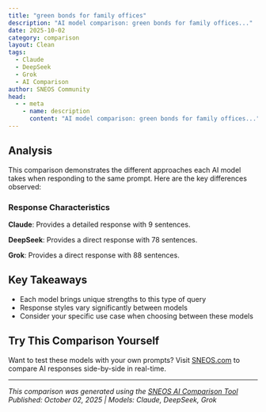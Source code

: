 ```yaml
---
title: "green bonds for family offices"
description: "AI model comparison: green bonds for family offices..."
date: 2025-10-02
category: comparison
layout: Clean
tags:
  - Claude
  - DeepSeek
  - Grok
  - AI Comparison
author: SNEOS Community
head:
  - - meta
    - name: description
      content: "AI model comparison: green bonds for family offices..."
---
```


<ChatComparison
  title="green bonds for family offices"
  prompt="green bonds for family offices"
  :responses='{
    "Claude": "# Green Bonds for Family Offices\n\nGreen bonds represent an increasingly important investment opportunity for family offices, combining impact investing with fixed-income allocation strategies.\n\n## What are Green Bonds?\n\nGreen bonds are debt securities specifically designated to raise money for climate and environmental projects. Proceeds must be used exclusively for projects with environmental benefits, such as:\n\n- Renewable energy infrastructure\n- Energy efficiency improvements\n- Clean transportation\n- Sustainable water management\n- Pollution prevention\n- Climate change adaptation\n\n## Benefits for Family Offices\n\n### **Financial Advantages**\n- **Diversification**: Add environmental exposure to fixed-income portfolios\n- **Competitive yields**: Often comparable to conventional bonds from same issuers\n- **Credit quality**: Available across investment-grade spectrum\n- **Liquidity**: Growing secondary market, especially for larger issues\n\n### **Strategic Alignment**\n- **ESG integration**: Align investments with family values\n- **Impact measurement**: Transparent reporting on environmental outcomes\n- **Next-generation engagement**: Appeal to younger family members\n- **Reputation**: Demonstrate commitment to sustainability\n\n## Market Overview\n\n### **Market Size \u0026 Growth**\n- Global green bond issuance exceeded $500 billion in 2022\n- Cumulative issuance approaching $2 trillion since 2007\n- Projected continued growth of 20-30% annually\n\n### **Issuer Types**\n- **Corporate**: Companies financing green projects\n- **Sovereign**: Government environmental initiatives\n- **Municipal**: Local government green infrastructure\n- **Supranational**: International development banks\n\n## Investment Considerations\n\n### **Due Diligence Factors**\n- **Green credentials**: Verify alignment with recognized standards (Climate Bonds Initiative, ICMA Green Bond Principles)\n- **Use of proceeds**: Clear designation and tracking\n- **Impact reporting**: Regular updates on environmental outcomes\n- **Credit analysis**: Traditional bond fundamental analysis still applies\n\n### **Risks to Monitor**\n- **Greenwashing**: Risk of superficial environmental claims\n- **Concentration risk**: Overexposure to specific sectors or geographies\n- **Regulatory changes**: Evolving standards and definitions\n- **Performance tracking**: Complexity in measuring environmental impact\n\n## Implementation Strategies\n\n### **Direct Investment**\n- Individual bond selection for larger family offices\n- Minimum investments typically $100k-$1M\u002B\n- Greater control over specific projects and impact\n\n### **Fund Approaches**\n- **Green bond mutual funds**: Professional management, diversification\n- **Green bond ETFs**: Lower costs, liquidity, transparency\n- **ESG fixed-income strategies**: Broader sustainable investing approach\n\n### **Portfolio Integration**\n- **Strategic allocation**: 5-20% of fixed-income allocation\n- **Geographic diversification**: Mix of developed and emerging markets\n- **Sector diversification**: Spread across renewable energy, efficiency, transport\n- **Duration matching**: Align with overall portfolio duration targets\n\n## Tax Considerations\n\n### **Municipal Green Bonds**\n- Tax-exempt interest for qualifying US municipal issues\n- Particularly attractive for high-net-worth families\n- State-specific exemptions may apply\n\n### **International Considerations**\n- Withholding tax implications for foreign issues\n- Currency hedging decisions for non-domestic bonds\n- Treaty benefits and tax-efficient structures\n\n## Reporting and Impact Measurement\n\n### **Financial Reporting**\n- Traditional fixed-income metrics (yield, duration, credit quality)\n- Performance attribution vs. conventional bond benchmarks\n- Currency and sector allocation analysis\n\n### **Impact Reporting**\n- Environmental metrics (CO2 avoided, renewable energy generated)\n- Alignment with UN Sustainable Development Goals\n- Third-party verification and certification\n- Integration with family office impact reporting\n\n## Market Trends and Opportunities\n\n### **Emerging Themes**\n- **Transition bonds**: Supporting companies\u0027 shift to sustainability\n- **Blue bonds**: Ocean and water-related environmental projects\n- **Social bonds**: Expanding beyond environmental to social impact\n- **Sustainability-linked bonds**: Performance tied to ESG metrics\n\n### **Technology Integration**\n- Blockchain for transparency and tracking\n- AI for ESG screening and analysis\n- Digital platforms for smaller denomination access\n\n## Recommendations for Family Offices\n\n1. **Start with allocation target**: Determine appropriate percentage of fixed-income portfolio\n2. **Develop investment policy**: Clear guidelines on acceptable green credentials\n3. **Build expertise**: Invest in ESG analysis capabilities or partner with specialists\n4. **Monitor and report**: Establish regular impact and financial reporting processes\n5. **Engage with managers**: Work with investment managers who understand green bond markets\n\nGreen bonds offer family offices an opportunity to generate competitive fixed-income returns while supporting",
    "DeepSeek": "Of course. This is an excellent topic, as green bonds align perfectly with the core motivations of many modern family offices. Here\u2019s a comprehensive breakdown of green bonds for a family office audience, covering the \u0022why,\u0022 the \u0022how,\u0022 the risks, and strategic considerations.\n\n### Executive Summary for the Family Office Principal\n\nGreen bonds are fixed-income instruments specifically designed to raise capital for projects with positive environmental benefits, primarily climate change mitigation and adaptation. For a family office, they represent a powerful tool to **align investment portfolios with environmental values and legacy goals** without necessarily sacrificing financial returns. They offer a tangible way to \u0022see\u0022 the impact of your capital.\n\n---\n\n### Part 1: The \u0022Why\u0022 - The Compelling Case for Family Offices\n\nFamily offices are uniquely positioned to benefit from green bonds for several reasons:\n\n1.  **Values-Aligned Investing \u0026 Legacy Building:** For families who care about their environmental footprint and the world they leave for future generations, green bonds provide a direct and measurable channel to contribute to solutions. This is often termed \u0022**double bottom line**\u0022 investing (financial return \u002B environmental impact).\n\n2.  **Portfolio Diversification:** Green bonds provide exposure to a different set of issuers and projects (e.g., renewable energy infrastructure, clean transportation) that may not be fully represented in a traditional bond portfolio.\n\n3.  **Risk Mitigation (ESG Integration):** Investing in the transition to a low-carbon economy is a form of long-term risk management. It helps future-proof the portfolio against climate-related risks (e.g., stranded assets in fossil fuels, regulatory changes).\n\n4.  **Meeting Demands of Next-Gen:** Younger generations in wealthy families are often highly focused on sustainability. Incorporating green bonds is a concrete way to engage the next generation and demonstrate that the family\u0027s wealth is being managed responsibly.\n\n5.  **Attractive \u0022Use of Proceeds\u0022 Story:** Unlike a vague ESG fund, a green bond finances specific, identifiable projects. A family office can report to its principals: \u0022Our investment helped fund that offshore wind farm or that green building development.\u0022\n\n---\n\n### Part 2: The \u0022How\u0022 - A Practical Guide to Investing\n\nA family office has multiple avenues to gain exposure to green bonds, ranging from simple to sophisticated.\n\n| Method | Description | Pros | Cons | Best For |\n| :--- | :--- | :--- | :--- | :--- |\n| **Direct Purchase** | Buying individual green bonds directly in the primary or secondary market. | - Maximum transparency\u003Cbr\u003E- Direct relationship with issuer\u003Cbr\u003E- Tailored selection | - Requires significant due diligence\u003Cbr\u003E- Lower liquidity for some issues\u003Cbr\u003E- Large ticket sizes for new issues | Large, sophisticated family offices with in-house credit analysis capabilities. |\n| **Green Bond Funds / ETFs** | Investing in a mutual fund or ETF that holds a portfolio of green bonds. | - Instant diversification\u003Cbr\u003E- High liquidity\u003Cbr\u003E- Professional management\u003Cbr\u003E- Lower entry point | - Management fees\u003Cbr\u003E- Less control over specific holdings\u003Cbr\u003E- Impact is diluted across a basket | Most family offices, especially for efficient, core portfolio allocation. |\n| **Separately Managed Accounts (SMAs)** | Hiring a fixed-income manager to run a dedicated green bond portfolio for the family office. | - Customized to family\u0027s specific impact goals\u003Cbr\u003E- Full transparency\u003Cbr\u003E- Can be tailored for tax/income needs | - Higher cost than funds\u003Cbr\u003E- Requires manager due diligence | Families with significant assets (\u003E$50-100M for the sleeve) who want a bespoke solution. |\n\n---\n\n### Part 3: Key Risks and Due Diligence Imperatives (\u0022Greenwashing\u0022)\n\nThe single biggest risk in this space is **greenwashing**\u2014where the environmental benefits of the bond are misrepresented.\n\nA robust due diligence process is non-negotiable. The family office must ask:\n\n1.  **What is the \u0022Green Bond Framework\u0022?** Every credible issuer publishes a framework outlining:\n    *   **Use of Proceeds:** Exactly what project categories are eligible (e.g., solar energy, energy efficiency, sustainable water management).\n    *   **Project Evaluation \u0026 Selection:** Their internal process for choosing projects.\n    *   **Management of Proceeds:** How they track and allocate the funds to the green projects.\n    *   **Reporting:** Their commitment to post-issuance reporting on the environmental impact.\n\n2.  **Is there a Second-Party Opinion (SPO)?** Reputable issuers hire independent firms (like Sustainalytics, Cicero) to review and validate their Green Bond Framework. **Look for this stamp of approval.**\n\n3.  **Review the Impact Reports:** After issuance, does the issuer report back on the actual impact? (e.g., \u0022This bond financed 100 MW of solar capacity, avoiding 50,000 tons of CO2 annually\u0022).\n\n4.  **Credit Analysis is Still Key:** The \u0022green\u0022 label does not change the creditworthiness of the issuer. A green bond from a corporation with a shaky balance sheet is still a risky investment. **The fundamental credit analysis is as important as the environmental assessment.**\n\n---\n\n### Part 4: Strategic Implementation for a Family Office\n\n1.  **Start with a Core-Satellite Approach:**\n    *   **Core:** Use a low-cost green bond ETF or a high-quality sovereign green bond (e.g., from Germany, France, or the EU) as a core holding for the fixed-income sleeve.\n    *   **Satellite:** Allocate a smaller portion to more targeted, higher-impact (and potentially higher-yield) direct investments in municipal green bonds or corporate green bonds from sectors the family is passionate about.\n\n2.  **Define Your \u0022Impact Thesis\u0022:** What environmental issue matters most to the family? Is it renewable energy? Clean water? Sustainable agriculture? Use this to guide security selection or manager mandates.\n\n3.  **Integrate into Reporting:** Don\u0027t just track financial performance. Integrate impact metrics into your regular reporting. Show the family the tons of CO2 avoided, the megawatts of clean energy generated, or the gallons of water saved through their investments.\n\n4.  **Engage with Issuers and Managers:** Use your influence. As a sophisticated investor, you can ask questions during roadshows, demand better impact reporting, and engage with fund managers on their stewardship practices.\n\n### Conclusion\n\nFor family offices, green bonds have evolved from a niche product to a mainstream strategic asset class. They offer a viable and scalable path to **harmonize financial objectives with environmental values.**\n\nThe key to success lies in moving beyond the label and conducting rigorous due diligence to avoid greenwashing. By thoughtfully integrating green bonds into their portfolio\u2014whether through funds, SMAs, or direct holdings\u2014a family office can build a more resilient portfolio while actively funding the transition to a more sustainable economy.\n\n\u003E **Disclaimer:** This information is for educational purposes only and does not constitute financial or investment advice. A family office should consult with its financial, legal, and tax advisors before making any investment decisions.",
    "Grok": "Green bonds are fixed-income financial instruments specifically designed to raise capital for projects that have positive environmental or climate benefits, such as renewable energy, energy efficiency, sustainable infrastructure, or climate change mitigation. For family offices, which are private wealth management advisory firms that serve ultra-high-net-worth individuals or families, green bonds represent an opportunity to align their investment portfolios with environmental, social, and governance (ESG) principles while potentially achieving stable returns.\n\n### Why Green Bonds Appeal to Family Offices\n1. **Alignment with ESG Goals**: Many family offices are increasingly focused on sustainable and impact investing, driven by the values of the family, especially younger generations who prioritize environmental responsibility. Green bonds offer a way to invest in climate-friendly projects while maintaining a commitment to fiduciary duty.\n2. **Stable Returns**: Green bonds are often considered lower-risk investments, as they are typically issued by governments, municipalities, or large corporations with strong credit ratings. They provide predictable income streams through regular interest payments, which can be attractive to family offices seeking portfolio diversification.\n3. **Reputation and Legacy**: Investing in green bonds can enhance a family\u2019s reputation as a socially responsible investor, contributing to a legacy of positive impact.\n4. **Regulatory and Market Trends**: With growing global emphasis on sustainability, governments and institutions are offering incentives for green investments, such as tax benefits or subsidies. Additionally, the green bond market is expanding, providing more opportunities for diversification.\n5. **Risk Mitigation**: Climate change poses systemic risks to traditional investments (e.g., physical risks to real estate or regulatory risks to carbon-intensive industries). Green bonds help mitigate these risks by supporting a transition to a low-carbon economy.\n\n### How Family Offices Can Invest in Green Bonds\n1. **Direct Investments**: Family offices can purchase green bonds directly from issuers, such as governments (e.g., sovereign green bonds from countries like France or India), multilateral institutions (e.g., World Bank or European Investment Bank), or corporations (e.g., Apple or Iberdrola). This approach requires due diligence to ensure the bonds are certified as \u201Cgreen\u201D (e.g., aligned with the Green Bond Principles by the International Capital Market Association).\n2. **Green Bond Funds or ETFs**: For family offices with less expertise in fixed-income markets or those seeking diversification, investing in green bond mutual funds or exchange-traded funds (ETFs) can be a simpler option. Examples include the iShares Global Green Bond ETF or funds managed by firms like BlackRock and PIMCO.\n3. **Private Placements or Project-Specific Bonds**: Some family offices may opt for bespoke investments by participating in private placements or project-specific green bonds, such as those tied to renewable energy projects (e.g., solar farms or wind farms). This often requires a higher level of involvement and expertise but can offer greater impact and potentially higher returns.\n4. **Impact Investing Partnerships**: Family offices can collaborate with impact investing firms or platforms that specialize in green finance to identify and invest in green bond opportunities tailored to their ESG objectives.\n\n### Key Considerations for Family Offices\n1. **Greenwashing Risk**: Not all green bonds are created equal. Some issuers may label bonds as \u201Cgreen\u201D without rigorous standards. Family offices should look for third-party certifications (e.g., Climate Bonds Initiative certification) or alignment with globally recognized frameworks like the Green Bond Principles.\n2. **Return Expectations**: Green bonds often offer returns comparable to conventional bonds, but yields can be lower due to high demand and the lower risk profile. Family offices must balance impact objectives with financial return goals.\n3. **Liquidity**: The green bond market is growing but still smaller than the conventional bond market, which can result in lower liquidity for certain issuances. This might be a concern for family offices needing quick access to capital.\n4. **Due Diligence and Expertise**: Assessing the environmental impact of green bonds requires specialized knowledge. Family offices may need to partner with ESG consultants or hire in-house sustainability experts to evaluate opportunities.\n5. **Tax and Regulatory Benefits**: Depending on the jurisdiction, green bonds may come with tax incentives or exemptions. Family offices should consult with tax advisors to understand local regulations and benefits (e.g., in the EU under the Sustainable Finance Disclosure Regulation or in the US with certain municipal green bonds).\n6. **Portfolio Allocation**: Green bonds are typically a fixed-income component, so family offices must consider how they fit into the broader asset allocation strategy, especially if seeking to balance risk with growth-oriented investments like equities or real estate.\n\n### Growth of the Green Bond Market\n- **Market Size**: According to the Climate Bonds Initiative, the global green bond market surpassed $2.5 trillion in cumulative issuance by 2023, with annual issuance growing rapidly.\n- **Diverse Issuers**: Issuers include governments (e.g., EU green bonds under the NextGenerationEU program), supranational organizations, municipalities, and corporations across sectors like energy, transportation, and real estate.\n- **Emerging Trends**: Innovations like sustainability-linked bonds (SLBs), where returns are tied to the issuer\u2019s ESG performance, and transition bonds, which fund the shift of high-carbon industries to net-zero, are gaining traction and may appeal to family offices.\n\n### Challenges for Family Offices\n- **Limited Deal Flow**: Despite market growth, high-quality green bond opportunities tailored to family office needs (e.g., specific impact areas or geographic focus) can be scarce.\n- **Impact Measurement**: Quantifying the real environmental impact of green bond investments can be complex. Family offices may need robust reporting frameworks to track progress against ESG goals.\n- **Higher Costs**: Smaller green bond issuances or niche projects may come with higher transaction costs or lower economies of scale compared to traditional bonds.\n\n### Getting Started\n1. **Define Objectives**: Clarify the family\u2019s ESG priorities (e.g., climate change mitigation, biodiversity, or clean energy) and how green bonds fit into the overall investment strategy.\n2. **Partner with Experts**: Engage with ESG-focused investment advisors, banks (e.g., HSBC or BNP Paribas, which have strong green finance desks), or platforms like the Climate Bonds Initiative for guidance.\n3. **Start Small**: Test the waters with a small allocation to green bond ETFs or well-established sovereign green bonds before scaling up to more complex investments.\n4. **Monitor and Report**: Set up systems to monitor the performance and impact of green bond investments, ensuring transparency for family stakeholders.\n\n### Conclusion\nGreen bonds offer family offices a compelling way to combine financial returns with positive environmental impact, aligning with the growing demand for responsible investing. While they come with unique challenges like greenwashing risks and liquidity constraints, the expanding market and increasing issuer diversity make them a viable addition to a diversified portfolio. By conducting thorough due diligence and leveraging expert partnerships, family offices can effectively integrate green bonds into their investment strategies, contributing to a sustainable future while preserving and growing family wealth."
  }'
  published-date="10:31"
/>

## Analysis

This comparison demonstrates the different approaches each AI model takes when responding to the same prompt. Here are the key differences observed:

### Response Characteristics

**Claude**: Provides a detailed response with 9 sentences. 

**DeepSeek**: Provides a direct response with 78 sentences. 

**Grok**: Provides a direct response with 88 sentences. 

## Key Takeaways

- Each model brings unique strengths to this type of query
- Response styles vary significantly between models
- Consider your specific use case when choosing between these models

## Try This Comparison Yourself

Want to test these models with your own prompts? Visit [SNEOS.com](https://sneos.com) to compare AI responses side-by-side in real-time.

---

*This comparison was generated using the [SNEOS AI Comparison Tool](https://sneos.com)*
*Published: October 02, 2025 | Models: Claude, DeepSeek, Grok*
